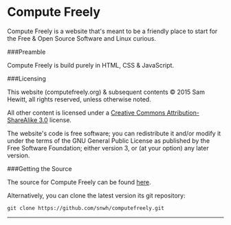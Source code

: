 Compute Freely
==============

Compute Freely is a website that's meant to be a friendly place to start for the Free & Open Source Software and Linux curious.


###Preamble

Compute Freely is build purely in HTML, CSS &amp; JavaScript.


###Licensing

This website (computefreely.org) &amp; subsequent contents &copy; 2015 Sam Hewitt, all rights reserved, unless otherwise noted.

All other content is licensed under a [Creative Commons Attribution-ShareAlike 3.0](http://creativecommons.org/licenses/by-sa/3.0/legalcode) license.

The website's code is free software; you can redistribute it and/or modify it under the terms of the GNU General Public License as published by the Free Software Foundation; either version 3, or (at your option) any later version.


###Getting the Source

The source for Compute Freely can be found [here](https://github.com/snwh/computefreely).

Alternatively, you can clone the latest version its git repository:

    git clone https://github.com/snwh/computefreely.git

-----------